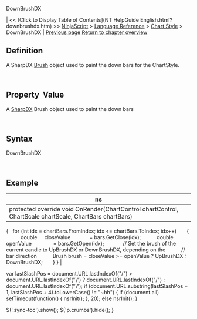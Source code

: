 ﻿










 


DownBrushDX







| &lt;&lt; [Click to Display Table of Contents](NT HelpGuide English.html?downbrushdx.htm) &gt;&gt;
 [NinjaScript](ninjascript.htm) &gt; [Language Reference](language_reference_wip.htm) &gt; [Chart Style](chart_style.htm) &gt;
DownBrushDX | [Previous page](downbrush.htm)
[Return to chapter overview](chart_style.htm)










Definition
----------


A SharpDX [Brush](sharpdx_direct2d1_brush.htm) object used to paint the down bars for the ChartStyle.


 


Property  Value
---------------


A [SharpDX](sharpdx_direct2d1.htm) Brush object used to paint the down bars


 


Syntax
------


DownBrushDX


 


Example
-------




| ns |
| --- |
| protected override void OnRender(ChartControl chartControl, ChartScale chartScale, ChartBars chartBars)
{
   for (int idx = chartBars.FromIndex; idx &lt;= chartBars.ToIndex; idx++)
       {
           double     closeValue             = bars.GetClose(idx); 
           double     openValue               = bars.GetOpen(idx);
 
           // Set the brush of the current candle to UpBrushDX or DownBrushDX, depending on the 
           // bar direction
           Brush brush = closeValue &gt;= openValue ? UpBrushDX : DownBrushDX;
       }
} |






 
 var lastSlashPos = document.URL.lastIndexOf("/") &gt; document.URL.lastIndexOf("\\") ? document.URL.lastIndexOf("/") : document.URL.lastIndexOf("\\");
 if (document.URL.substring(lastSlashPos + 1, lastSlashPos + 4).toLowerCase() != "~hh") {
 if (document.all) setTimeout(function() {
 nsrInit();
 }, 20);
 else nsrInit();
 }
 
 
 $('.sync-toc').show();
 $('p.crumbs').hide();
 }
 
 
 



